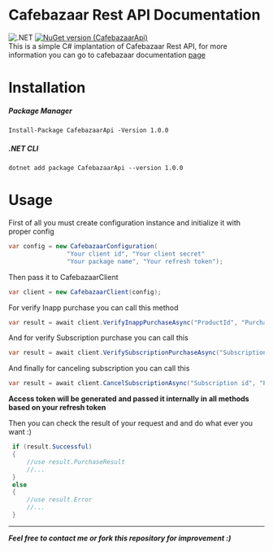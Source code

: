 # Cafebazaar Rest API Documentation 
![.NET](https://github.com/mabolhasani/Cafebazaar/workflows/.NET/badge.svg)
[![NuGet version (CafebazaarApi)](https://img.shields.io/nuget/v/CafebazaarApi.svg)](https://www.nuget.org/packages/CafebazaarApi/)\
This is a simple C# implantation of Cafebazaar Rest API,
for more information you can go to cafebazaar documentation [page](https://developers.cafebazaar.ir/en/docs/developer-api-v2-introduction/developer-api-v2-getting-started/) 

# Installation 
##### Package Manager
```
Install-Package CafebazaarApi -Version 1.0.0
```
##### .NET CLI
```
dotnet add package CafebazaarApi --version 1.0.0
```

# Usage 
First of all you must create configuration instance and initialize it with proper config
```csharp
var config = new CafebazaarConfiguration(
                "Your client id", "Your client secret"
                "Your package name", "Your refresh token");
```
Then pass it to CafebazaarClient 
```csharp
var client = new CafebazaarClient(config);
```
For verify Inapp purchase you can call this method
```csharp
var result = await client.VerifyInappPurchaseAsync("ProductId", "Purchase token");
```
And for verify Subscription purchase you can call this
```csharp
var result = await client.VerifySubscriptionPurchaseAsync("Subscription id", "Purchase token");
```
And finally for canceling subscription you can call this
```csharp
var result = await client.CancelSubscriptionAsync("Subscription id", "Purchase token");
```
**Access token will be generated and passed it internally in all methods based on your refresh token** 

Then you can check the result of your request and and do what ever you want :)
```csharp
 if (result.Successful)
 {
	 //use result.PurchaseResult
	 //...
 }
 else
 {
	 //use result.Error
	 //...
 }
```
---
***Feel free to contact me or fork this repository for improvement :)***
